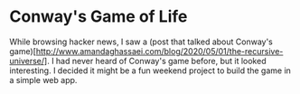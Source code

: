 # Conway's Game of Life

While browsing hacker news, I saw a (post that talked about Conway's game)[http://www.amandaghassaei.com/blog/2020/05/01/the-recursive-universe/]. I had never heard of Conway's game before, but it looked interesting. I decided it might be a fun weekend project to build the game in a simple web app.
